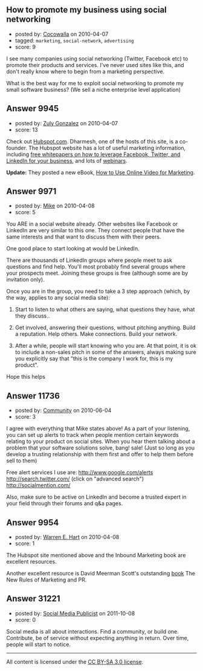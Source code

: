 ## How to promote my business using social networking

- posted by: [Cocowalla](https://stackexchange.com/users/-1/2832-cocowalla) on 2010-04-07
- tagged: `marketing`, `social-network`, `advertising`
- score: 9

I see many companies using social networking (Twitter, Facebook etc) to promote their products and services. I've never used sites like this, and don't really know where to begin from a marketing perspective.

What is the best way for me to exploit social networking to promote my small software business? (We sell a niche enterprise level application)


## Answer 9945

- posted by: [Zuly Gonzalez](https://stackexchange.com/users/-1/2692-zuly-gonzalez) on 2010-04-07
- score: 13

<p>Check out <a href="http://www.hubspot.com/">Hubspot.com</a>. Dharmesh, one of the hosts of this site, is a co-founder. The Hubspot website has a lot of useful marketing information, including <a href="http://www.hubspot.com/internet-marketing-whitepapers/">free whitepapers on how to leverage Facebook, Twitter, and LinkedIn for your business</a>, and lots of <a href="http://www.hubspot.com/marketing-webinars/">webinars</a>.</p>

<p><strong>Update:</strong> They posted a new eBook, <a href="http://www.hubspot.com/internet-marketing-whitepapers/">How to Use Online Video for Marketing</a>.</p>



## Answer 9971

- posted by: [Mike](https://stackexchange.com/users/-1/2696-mike) on 2010-04-08
- score: 5

You ARE in a social website already.
Other websites like Facebook or LinkedIn are very similar to this one. They connect people that have the same interests and that want to discuss them with their peers. 

One good place to start looking at would be LinkedIn.

There are thousands of LinkedIn groups where people meet to ask questions and find help.
You'll most probably find several groups where your prospects meet. 
Joining these groups is free (although some are by invitation only).

Once you are in the group, you need to take a 3 step approach (which, by the way, applies to any social media site):

1) Start to listen to what others are saying, what questions they have, what they discuss..

2) Get involved, answering their questions, without pitching anything. Build a reputation. Help others. Make connections. Build your network.

3) After a while, people will start knowing who you are. At that point, it is ok to include a non-sales pitch in some of the answers, always making sure you explicitly say that "this is the company I work for, this is my product".

Hope this helps


## Answer 11736

- posted by: [Community](https://stackexchange.com/users/-1/-1-community) on 2010-06-04
- score: 3

I agree with everything that Mike states above! As a part of your listening, you can set up alerts to track when people mention certain keywords relating to your product on social sites. When you hear them talking about a problem that your software solutions solve, bang! sale! (Just so long as you develop a trusting relationship with them first and offer to help them before sell to them)

Free alert services I use are: 
http://www.google.com/alerts 
http://search.twitter.com/ (click on "advanced search")
http://socialmention.com/

Also, make sure to be active on LinkedIn and become a trusted expert in your field through their forums and q&a pages.


## Answer 9954

- posted by: [Warren E. Hart](https://stackexchange.com/users/-1/2058-warren-e-hart) on 2010-04-08
- score: 1

<p>The Hubspot site mentioned above and the Inbound Marketing book are excellent resources.</p>

<p>Another excellent resource is David Meerman Scott's outstanding <a href="http://www.davidmeermanscott.com/books.htm" rel="nofollow">book</a> The New Rules of Marketing and PR. </p>



## Answer 31221

- posted by: [Social Media Publicist](https://stackexchange.com/users/-1/13750-social-media-publicist) on 2011-10-08
- score: 0

Social media is all about interactions. Find a community, or build one. Contribute, be of service without expecting anything in return. Over time, people will start to notice.



---

All content is licensed under the [CC BY-SA 3.0 license](https://creativecommons.org/licenses/by-sa/3.0/).
